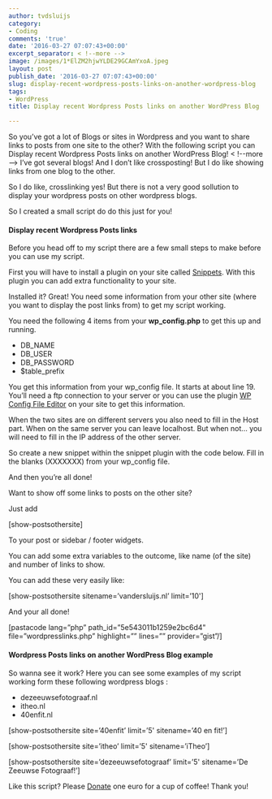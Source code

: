 ```yaml
---
author: tvdsluijs
category:
- Coding
comments: 'true'
date: '2016-03-27 07:07:43+00:00'
excerpt_separator: < !--more -->
image: /images/1*ElZM2hjwYLDE29GCAmYxoA.jpeg
layout: post
publish_date: '2016-03-27 07:07:43+00:00'
slug: display-recent-wordpress-posts-links-on-another-wordpress-blog
tags:
- WordPress
title: Display recent Wordpress Posts links on another WordPress Blog

---
```


So you’ve got a lot of Blogs or sites in Wordpress and you want to share links
to posts from one site to the other? With the following script you can Display
recent Wordpress Posts links on another WordPress Blog!
< !--more -->
I’ve got several blogs! And I don’t like crossposting! But I do like showing
links from one blog to the other.

So I do like, crosslinking yes! But there is not a very good sollution to
display your wordpress posts on other wordpress blogs.

So I created a small script do do this just for you!

#### Display recent Wordpress Posts links

Before you head off to my script there are a few small steps to make before
you can use my script.

First you will have to install a plugin on your site called
[Snippets](https://wordpress.org/plugins/code-snippets/). With this plugin you
can add extra functionality to your site.

Installed it? Great! You need some information from your other site (where you
want to display the post links from) to get my script working.

You need the following 4 items from your **wp_config.php** to get this up and
running.

  * DB_NAME
  * DB_USER
  * DB_PASSWORD
  * $table_prefix

You get this information from your wp_config file. It starts at about line 19.
You’ll need a ftp connection to your server or you can use the plugin [WP
Config File Editor](https://nl.wordpress.org/plugins/wp-config-file-editor/)
on your site to get this information.

When the two sites are on different servers you also need to fill in the Host
part. When on the same server you can leave localhost. But when not… you will
need to fill in the IP address of the other server.

So create a new snippet within the snippet plugin with the code below. Fill in
the blanks (XXXXXXX) from your wp_config file.

And then you’re all done!

Want to show off some links to posts on the other site?

Just add

[show-postsothersite]

To your post or sidebar / footer widgets.

You can add some extra variables to the outcome, like name (of the site) and
number of links to show.

You can add these very easily like:

[show-postsothersite sitename=’vandersluijs.nl’ limit=’10']

And your all done!

[pastacode lang=”php” path_id=”5e543011b1259e2bc6d4" file=”wordpresslinks.php”
highlight=”” lines=”” provider=”gist”/]

#### Wordpress Posts links on another WordPress Blog example

So wanna see it work? Here you can see some examples of my script working form
these following wordpress blogs :

  * dezeeuwsefotograaf.nl
  * itheo.nl
  * 40enfit.nl

[show-postsothersite site=’40enfit’ limit=’5' sitename=’40 en fit!’]

[show-postsothersite site=’itheo’ limit=’5' sitename=’iTheo’]

[show-postsothersite site=’dezeeuwsefotograaf’ limit=’5' sitename=’De Zeeuwse
Fotograaf!’]

Like this script? Please [Donate](http://snurl.eu/donate-one-euro) one euro
for a cup of coffee! Thank you!

